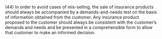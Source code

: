 (44) In order to avoid cases of mis-selling, the sale of insurance products should always be accompanied by a demands-and-needs test on the basis of information obtained from the customer. Any insurance product proposed to the customer should always be consistent with the customer’s demands and needs and be presented in a comprehensible form to allow that customer to make an informed decision.